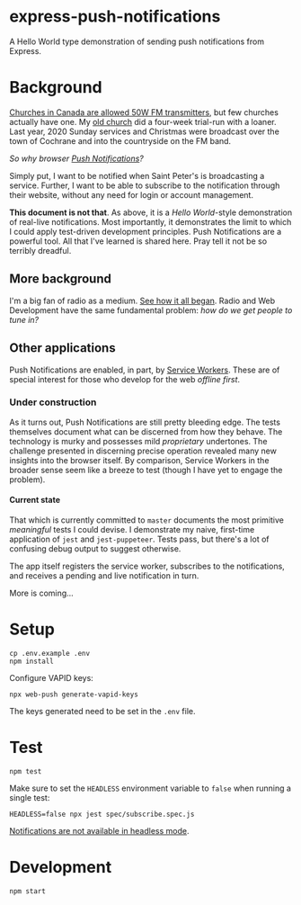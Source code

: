 express-push-notifications
==========================

A Hello World type demonstration of sending push notifications from Express.

# Background

[Churches in Canada are allowed 50W FM transmitters](https://crtc.gc.ca/eng/archive/2013/2013-621.htm), but few churches actually have one. My [old church](https://saintpeters.ca/) did a four-week trial-run with a loaner. Last year, 2020 Sunday services and Christmas were broadcast over the town of Cochrane and into the countryside on the FM band.

_So why browser [Push Notifications](https://developer.mozilla.org/en-US/docs/Web/API/Push\_API)?_

Simply put, I want to be notified when Saint Peter's is broadcasting a service. Further, I want to be able to subscribe to the notification through their website, without any need for login or account management.

**This document is not that**. As above, it is a _Hello World_-style demonstration of real-live notifications. Most importantly, it demonstrates the limit to which I could apply test-driven development principles. Push Notifications are a powerful tool. All that I've learned is shared here. Pray tell it not be so terribly dreadful.

## More background

I'm a big fan of radio as a medium. [See how it all began](https://www.youtube.com/playlist?list=PL7W6bXoWmZ9eAUMIixTExbfiz8X0plAKj). Radio and Web Development have the same fundamental problem: _how do we get people to tune in?_

## Other applications

Push Notifications are enabled, in part, by [Service Workers](https://developer.mozilla.org/en-US/docs/Web/API/Service_Worker\_API). These are of special interest for those who develop for the web _offline first_.

### Under construction

As it turns out, Push Notifications are still pretty bleeding edge. The tests themselves document what can be discerned from how they behave. The technology is murky and possesses mild _proprietary_ undertones. The challenge presented in discerning precise operation revealed many new insights into the browser itself. By comparison, Service Workers in the broader sense seem like a breeze to test (though I have yet to engage the problem).

#### Current state

That which is currently committed to `master` documents the most primitive _meaningful_ tests I could devise. I demonstrate my naive, first-time application of `jest` and `jest-puppeteer`. Tests pass, but there's a lot of confusing debug output to suggest otherwise.

The app itself registers the service worker, subscribes to the notifications, and receives a pending and live notification in turn.

More is coming...

# Setup

```
cp .env.example .env
npm install
```

Configure VAPID keys:

```
npx web-push generate-vapid-keys
```

The keys generated need to be set in the `.env` file.

# Test

```
npm test
```

Make sure to set the `HEADLESS` environment variable to `false` when running a single test:

```
HEADLESS=false npx jest spec/subscribe.spec.js
```

[Notifications are not available in headless mode](https://github.com/puppeteer/puppeteer/issues/3432).

# Development

```
npm start
```
